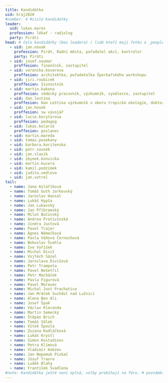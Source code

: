 ```yaml
---
title: Kandidátka
uid: kraj2020
#number: 4 #cislo kandidatky
leader:
  uid: lukas.mares
  profession: lékař - radiolog
  party: Piráti
head: # čelo kandidátky (bez leadera) / lidé kteří mají fotku a _people/jmeno.md
  - uid: jan.novak
    profession: Pirát, Radní města, pořadatel akcí, kontrolor
    party: Piráti
  - uid: josef.soumar
    proffesion: finančník, zastupitel
  - uid: veronika.kovarova
    proffesion: architektka, pořadatelka Šperkařského workshopu
  - uid: jiri.roubicek
    proffesion: živnostník
  - uid: martin.kakona
    proffesion: vědecký pracovník, výzkumník, vynálezce, zastupitel
  - uid: dan.lestina
    proffesion: Dan Leština	výzkumník v oboru tropické ekologie, doktorand
  - uid: jan.hosek
    proffesion: sw vývojář
  - uid: lucie.korytarova
    proffesion: pedagog
  - uid: lukas.kolarik
    proffesion: poslanec
  - uid: martin.mareda
  - uid: tomas.posekany
  - uid: barbora.koritenska
  - uid: petr.sousek
  - uid: jan.slavik
  - uid: zbynek.konvicka
  - uid: martin.kucera
  - uid: kamil.podzimek
  - uid: judita.vedlova
  - uid: jan.votrel
tail: 
  - name: Jana Koláříková
  - name: Tomáš Guth Jarkovský
  - name: Jaroslav Hansal
  - name: Lukáš Hypša
  - name: Jan Lukavský
  - name: Jan Příbramský
  - name: Miloš Bučinský
  - name: Andrea Protivínská
  - name: Jindra Justová
  - name: Pavel Trajer
  - name: Ágnes Němečková
  - name: Pavla Váňová Černochová
  - name: Bohuslav Švehla
  - name: Ivo Voříšek
  - name: Michal Diviš
  - name: Vojtěch Sázel
  - name: Jaroslava Divišová
  - name: Petr Trampota
  - name: Pavel Nešetřil
  - name: Petr Macháček
  - name: Pavla Figurová
  - name: Pavel Moravec
  - name: Michal Just Prachatice
  - name: Jan Mráček Suchdol nad Lužnicí
  - name: Alena Ben Ali
  - name: Josef Špak
  - name: Václav Klecanda
  - name: Martin Semecký
  - name: Štěpán Brich
  - name: Tomáš Válek
  - name: Vítek Špoula
  - name: Zuzana Kudláčková
  - name: Lukáš Krystl
  - name: Simon Kostadinov
  - name: Petra Klímová
  - name: Vladimír Kobzev
  - name: Jan Nepomuk Piskač
  - name: Júsuf Traore
  - name: Luděk Blaha
  - name: František Švadlena
#note: Kandidátka ještě není úplná, volby probíhají na fóru. # poznámka pod kanidátku
---
```

